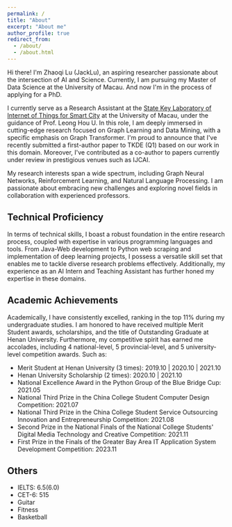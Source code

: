 ```yaml
---
permalink: /
title: "About"
excerpt: "About me"
author_profile: true
redirect_from: 
  - /about/
  - /about.html
---
```


Hi there! I'm Zhaoqi Lu (JackLu), an aspiring researcher passionate about the intersection of AI and Science. Currently, I am pursuing my Master of Data Science at the University of Macau. And now I'm in the process of applying for a PhD.

I currently serve as a Research Assistant at the [State Key Laboratory of Internet of Things for Smart City](https://skliotsc.um.edu.mo/people/master-student/) at the University of Macau, under the guidance of Prof. Leong Hou U. In this role, I am deeply immersed in cutting-edge research focused on Graph Learning and Data Mining, with a specific emphasis on Graph Transformer. I'm proud to announce that I've recently submitted a first-author paper to TKDE (Q1) based on our work in this domain. Moreover, I've contributed as a co-author to papers currently under review in prestigious venues such as IJCAI.

My research interests span a wide spectrum, including Graph Neural Networks, Reinforcement Learning, and Natural Language Processing. I am passionate about embracing new challenges and exploring novel fields in collaboration with experienced professors.

Technical Proficiency
------
In terms of technical skills, I boast a robust foundation in the entire research process, coupled with expertise in various programming languages and tools. From Java-Web development to Python web scraping and implementation of deep learning projects, I possess a versatile skill set that enables me to tackle diverse research problems effectively. Additionally, my experience as an AI Intern and Teaching Assistant has further honed my expertise in these domains.

Academic Achievements
------
Academically, I have consistently excelled, ranking in the top 11% during my undergraduate studies. I am honored to have received multiple Merit Student awards, scholarships, and the title of Outstanding Graduate at Henan University. Furthermore, my competitive spirit has earned me accolades, including 4 national-level, 5 provincial-level, and 5 university-level competition awards. Such as:
  - Merit Student at Henan University (3 times): 2019.10 | 2020.10 | 2021.10
  - Henan University Scholarship (2 times): 2020.10 | 2021.10
  - National Excellence Award in the Python Group of the Blue Bridge Cup: 2021.05
  - National Third Prize in the China College Student Computer Design Competition: 2021.07
  - National Third Prize in the China College Student Service Outsourcing Innovation and Entrepreneurship Competition: 2021.08
  - Second Prize in the National Finals of the National College Students' Digital Media Technology and Creative Competition: 2021.11
  - First Prize in the Finals of the Greater Bay Area IT Application System Development Competition: 2023.11


Others
------

- IELTS: 6.5(6.0)
- CET-6: 515
- Guitar
- Fitness
- Basketball
